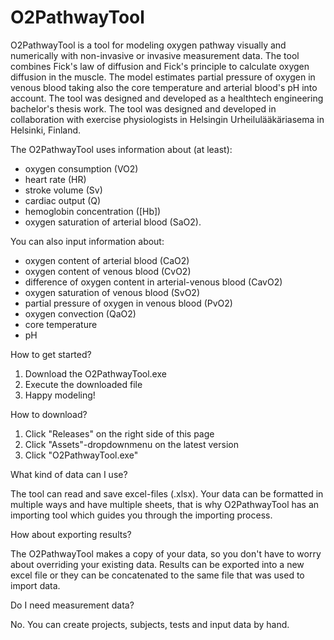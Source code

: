# O2PathwayTool

O2PathwayTool is a tool for modeling oxygen pathway visually and numerically with non-invasive or invasive measurement data.
The tool combines Fick's law of diffusion and Fick's principle to calculate oxygen diffusion in the muscle. The model estimates
partial pressure of oxygen in venous blood taking also the core temperature and arterial blood's pH into account. The tool was 
designed and developed as a healthtech engineering bachelor's thesis work. The tool was designed and developed in collaboration 
with exercise physiologists in Helsingin Urheilulääkäriasema in Helsinki, Finland.

The O2PathwayTool uses information about (at least): 
- oxygen consumption (VO2)
- heart rate (HR)
- stroke volume (Sv)
- cardiac output (Q)
- hemoglobin concentration ([Hb])
- oxygen saturation of arterial blood (SaO2). 

You can also input information about:
- oxygen content of arterial blood (CaO2)
- oxygen content of venous blood (CvO2)
- difference of oxygen content in arterial-venous blood (CavO2)
- oxygen saturation of venous blood (SvO2)
- partial pressure of oxygen in venous blood (PvO2)
- oxygen convection (QaO2)
- core temperature
- pH

How to get started?
1. Download the O2PathwayTool.exe
2. Execute the downloaded file
3. Happy modeling!
 
How to download?
1. Click "Releases" on the right side of this page
2. Click "Assets"-dropdownmenu on the latest version
3. Click "O2PathwayTool.exe"


What kind of data can I use?

The tool can read and save excel-files (.xlsx). Your data can be formatted in multiple ways and have multiple sheets, 
that is why O2PathwayTool has an importing tool which guides you through the importing process. 

How about exporting results?

The O2PathwayTool makes a copy of your data, so you don't have to worry about overriding your existing data. Results can be 
exported into a new excel file or they can be concatenated to the same file that was used to import data.

Do I need measurement data?

No. You can create projects, subjects, tests and input data by hand. 
